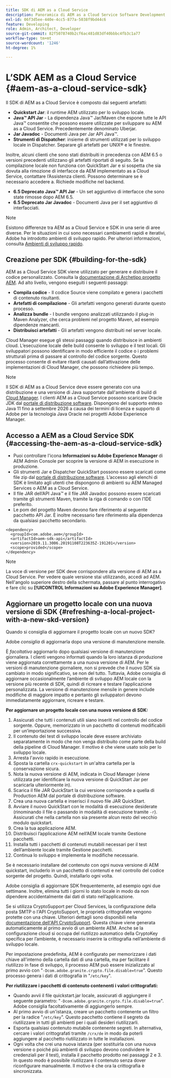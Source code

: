 ```yaml
---
title: SDK di AEM as a Cloud Service
description: Panoramica di AEM as a Cloud Service Software Development Kit.
exl-id: 06f3d5ee-440e-4cc5-877a-5038f9bd44c6
feature: Developing
role: Admin, Architect, Developer
source-git-commit: 82f5078740b2cf6ac481d83df40bbbc4fb3c1a77
workflow-type: tm+mt
source-wordcount: '1246'
ht-degree: 1%

---
```


# L’SDK AEM as a Cloud Service {#aem-as-a-cloud-service-sdk}

Il SDK di AEM as a Cloud Service è composto dai seguenti artefatti:

* **Quickstart Jar**: il runtime AEM utilizzato per lo sviluppo locale.
* **Java™ API Jar** - La dipendenza Java™ Jar/Maven che espone tutte le API Java™ consentite che possono essere utilizzate per sviluppare su AEM as a Cloud Service. Precedentemente denominato Uberjar.
* **Jar Javadoc** - Documenti Java per Jar API Java™.
* **Strumenti di Dispatcher**: insieme di strumenti utilizzati per lo sviluppo locale in Dispatcher. Separare gli artefatti per UNIX® e le finestre.

Inoltre, alcuni clienti che sono stati distribuiti in precedenza con AEM 6.5 o versioni precedenti utilizzano gli artefatti riportati di seguito. Se la compilazione locale non funziona con QuickStart Jar e si sospetta che sia dovuta alla rimozione di interfacce da AEM implementato as a Cloud Service, contattare l’Assistenza clienti. Possono determinare se è necessario accedere a. Richiede modifiche nel backend.

* **6.5 Deprecato Java™ API Jar** - Un set aggiuntivo di interfacce che sono state rimosse dopo AEM 6.5.
* **6.5 Deprecato Jar Javadoc** - Documenti Java per il set aggiuntivo di interfacciati.

>[!NOTE]
> 
> Esistono differenze tra AEM as a Cloud Service e SDK in una serie di aree diverse. Per le situazioni in cui sono necessari cambiamenti rapidi e iterativi, Adobe ha introdotto ambienti di sviluppo rapido. Per ulteriori informazioni, consulta [Ambienti di sviluppo rapido](/help/implementing/developing/introduction/rapid-development-environments.md).

## Creazione per SDK {#building-for-the-sdk}

AEM as a Cloud Service SDK viene utilizzato per generare e distribuire il codice personalizzato. Consulta la [documentazione di Archetipo progetto AEM](https://experienceleague.adobe.com/it/docs/experience-manager-core-components/using/developing/archetype/using). Ad alto livello, vengono eseguiti i seguenti passaggi:

* **Compila codice** - Il codice Source viene compilato e genera i pacchetti di contenuto risultanti.
* **Artefatti di compilazione** - Gli artefatti vengono generati durante questo processo.
* **Analizza bundle** - I bundle vengono analizzati utilizzando il plug-in Maven Analyzer, che cerca problemi nel progetto Maven, ad esempio dipendenze mancanti.
* **Distribuisci artefatti** - Gli artefatti vengono distribuiti nel server locale.

Cloud Manager esegue gli stessi passaggi quando distribuisce in ambienti cloud. L’esecuzione locale delle build consente lo sviluppo e il test locali. Gli sviluppatori possono identificare in modo efficiente il codice o i problemi strutturali prima di passare al controllo del codice sorgente. Questo processo consente di evitare ritardi causati dall’attivazione delle implementazioni di Cloud Manager, che possono richiedere più tempo.

>[!NOTE]
>
>Il SDK di AEM as a Cloud Service deve essere generato con una distribuzione e una versione di Java supportate dall&#39;ambiente di build di [Cloud Manager](/help/implementing/cloud-manager/getting-access-to-aem-in-cloud/build-environment-details.md). I clienti AEM as a Cloud Service possono scaricare Oracle JDK dal [portale di distribuzione software](https://experience.adobe.com/#/downloads/content/software-distribution/it/aemcloud.html). Dispongono del supporto esteso Java 11 fino a settembre 2026 a causa dei termini di licenza e supporto di Adobe per la tecnologia Java Oracle nei progetti Adobe Experience Manager.

## Accesso a AEM as a Cloud Service SDK {#accessing-the-aem-as-a-cloud-service-sdk}

* Puoi controllare l&#39;icona **Informazioni su Adobe Experience Manager** di AEM Admin Console per scoprire la versione di AEM in esecuzione in produzione.
* Gli strumenti Jar e Dispatcher QuickStart possono essere scaricati come file zip dal [portale di distribuzione software](https://experience.adobe.com/#/downloads/content/software-distribution/it/aemcloud.html). L’accesso agli elenchi di SDK è limitato agli utenti che dispongono di ambienti su AEM Managed Services o AEM as a Cloud Service.
* Il file JAR dell’API Java™ e il file JAR Javadoc possono essere scaricati tramite gli strumenti Maven, tramite la riga di comando o con l’IDE preferito.
* Le pom del progetto Maven devono fare riferimento al seguente pacchetto API Jar. È inoltre necessario fare riferimento alla dipendenza da qualsiasi pacchetto secondario.

```
<dependency>
  <groupId>com.adobe.aem</groupId>
  <artifactId>aem-sdk-api</artifactId>
  <version>2019.11.3006.20191108T223635Z-191201</version>
  <scope>provided</scope>
</dependency>
```

>[!NOTE]
>
>La voce di versione per SDK deve corrispondere alla versione di AEM as a Cloud Service. Per vedere quale versione stai utilizzando, accedi ad AEM. Nell&#39;angolo superiore destro della schermata, passare al punto interrogativo e fare clic su **[!UICONTROL Informazioni su Adobe Experience Manager]**.


## Aggiornare un progetto locale con una nuova versione di SDK {#refreshing-a-local-project-with-a-new-skd-version}

Quando si consiglia di aggiornare il progetto locale con un nuovo SDK?

Adobe *consiglia* di aggiornarla dopo una versione di manutenzione mensile.

È *facoltativo* aggiornarlo dopo qualsiasi versione di manutenzione giornaliera. I clienti vengono informati quando la loro istanza di produzione viene aggiornata correttamente a una nuova versione di AEM. Per le versioni di manutenzione giornaliere, non si prevede che il nuovo SDK sia cambiato in modo significativo, se non del tutto. Tuttavia, Adobe consiglia di aggiornare occasionalmente l’ambiente di sviluppo AEM locale con la versione più recente di SDK, quindi di ricreare e testare l’applicazione personalizzata. La versione di manutenzione mensile in genere include modifiche di maggiore impatto e pertanto gli sviluppatori devono immediatamente aggiornare, ricreare e testare.

**Per aggiornare un progetto locale con una nuova versione di SDK:**

1. Assicurati che tutti i contenuti utili siano inseriti nel controllo del codice sorgente. Oppure, memorizzato in un pacchetto di contenuti modificabili per un’importazione successiva.
1. Il contenuto dei test di sviluppo locale deve essere archiviato separatamente in modo che non venga distribuito come parte della build della pipeline di Cloud Manager. Il motivo è che viene usato solo per lo sviluppo locale.
1. Arresta l&#39;avvio rapido in esecuzione.
1. Sposta la cartella `crx-quickstart` in un&#39;altra cartella per la conservazione sicura.
1. Nota la nuova versione di AEM, indicata in Cloud Manager (viene utilizzata per identificare la nuova versione di QuickStart Jar per scaricarla ulteriormente in).
1. Scarica il file JAR QuickStart la cui versione corrisponde a quella di Production AEM dal portale di distribuzione software.
1. Crea una nuova cartella e inserisci il nuovo file JAR QuickStart.
1. Avviare il nuovo QuickStart con le modalità di esecuzione desiderate (rinominando il file o passando in modalità di esecuzione tramite `-r`).
Assicurati che nella cartella non sia presente alcun resto del vecchio modulo quickstart.
1. Crea la tua applicazione AEM.
1. Distribuisci l’applicazione AEM nell’AEM locale tramite Gestione pacchetti.
1. Installa tutti i pacchetti di contenuti mutabili necessari per il test dell’ambiente locale tramite Gestione pacchetti.
1. Continua lo sviluppo e implementa le modifiche necessarie.

Se è necessario installare del contenuto con ogni nuova versione di AEM quickstart, includerlo in un pacchetto di contenuti e nel controllo del codice sorgente del progetto. Quindi, installarlo ogni volta.

Adobe consiglia di aggiornare SDK frequentemente, ad esempio ogni due settimane. Inoltre, elimina tutti i giorni lo stato locale in modo da non dipendere accidentalmente dai dati di stato nell’applicazione.

Se si utilizza CryptoSupport per Cloud Services, la configurazione della posta SMTP o l&#39;API CryptoSupport, le proprietà crittografate vengono protette con una chiave. Ulteriori dettagli sono disponibili nella [documentazione dell&#39;API CryptoSupport](https://developer.adobe.com/experience-manager/reference-materials/cloud-service/javadoc/com/adobe/granite/crypto/CryptoSupport.html). Questa chiave viene generata automaticamente al primo avvio di un ambiente AEM. Anche se la configurazione cloud si occupa del riutilizzo automatico della CryptoKey specifica per l’ambiente, è necessario inserire la crittografia nell’ambiente di sviluppo locale.

Per impostazione predefinita, AEM è configurato per memorizzare i dati chiave all&#39;interno della cartella dati di una cartella, ma per facilitare il riutilizzo in fase di sviluppo, il processo AEM può essere inizializzato al primo avvio con &quot;`-Dcom.adobe.granite.crypto.file.disable=true`&quot;. Questo processo genera i dati di crittografia in &quot;`/etc/key`&quot;.

**Per riutilizzare i pacchetti di contenuto contenenti i valori crittografati:**

* Quando avvii il file quickstart.jar locale, assicurati di aggiungere il seguente parametro: &quot;`-Dcom.adobe.granite.crypto.file.disable=true`&quot;. Adobe consiglia facoltativamente di aggiungerlo sempre.
* Al primo avvio di un&#39;istanza, creare un pacchetto contenente un filtro per la radice &quot;`/etc/key`&quot;. Questo pacchetto contiene il segreto da riutilizzare in tutti gli ambienti per i quali desideri riutilizzarli.
* Esporta qualsiasi contenuto mutabile contenente segreti. In alternativa, cercare i valori crittografati tramite `/crx/de` in modo da poterli aggiungere al pacchetto riutilizzato in tutte le installazioni.
* Ogni volta che crei una nuova istanza (per sostituirla con una nuova versione o poiché più ambienti di sviluppo devono condividere le credenziali per il test), installa il pacchetto prodotto nei passaggi 2 e 3. In questo modo è possibile riutilizzare il contenuto senza dover riconfigurare manualmente. Il motivo è che ora la crittografia è sincronizzata.

